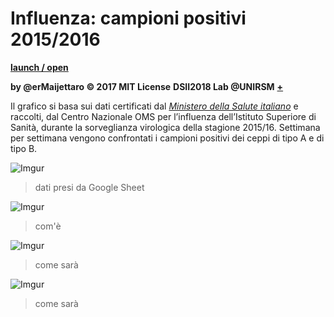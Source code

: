 # Influenza: campioni positivi 2015/2016
[**launch / open**](http://dsii-2018-unirsm.github.io/erMaijettaro/FLU)

**by @erMaijettaro © 2017 MIT License**
**DSII2018 Lab @UNIRSM** [**+**](http://dsii-2018-unirsm.github.io)

Il grafico si basa sui dati certificati dal [*Ministero della Salute italiano*](http://www.trovanorme.salute.gov.it/norme/renderNormsanPdf?anno=2017&codLeg=60180&parte=1%20&serie=null) e raccolti, dal Centro Nazionale OMS per l’influenza dell’Istituto Superiore di Sanità, durante la sorveglianza virologica della stagione 2015/16. Settimana per settimana vengono confrontati i campioni positivi dei ceppi di tipo A e di tipo B.

![Imgur](https://imgur.com/5EsfREH.png)
> dati presi da Google Sheet
>

![Imgur](https://imgur.com/doVFpMr.png)
> com'è
>

![Imgur](https://imgur.com/H5AXRMA.png)
> come sarà
>

![Imgur](https://imgur.com/7WNW4m1.png)
> come sarà
>

